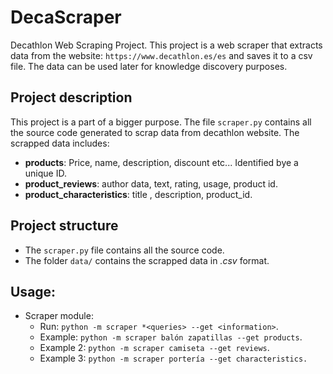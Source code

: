 # DecaScraper

Decathlon Web Scraping Project. This project is a web scraper that extracts data from the website: `https://www.decathlon.es/es` and saves it to a csv file.
The data can be used later for knowledge discovery purposes.

## Project description

This project is a part of a bigger purpose. The file `scraper.py` contains all the source code generated to scrap data from decathlon website. The scrapped data includes:

- **products**: Price, name, description, discount etc... Identified bye a unique ID.
- **product_reviews**: author data, text, rating, usage, product id.
- **product_characteristics**: title , description, product_id.

## Project structure

- The `scraper.py` file contains all the source code.
- The folder `data/` contains the scrapped data in _.csv_ format.

## Usage:

- Scraper module:
  - Run: `python -m scraper *<queries> --get <information>`.
  - Example: `python -m scraper balón zapatillas --get products`.
  - Example 2: `python -m scraper camiseta --get reviews`.
  - Example 3: `python -m scraper portería --get characteristics.`
